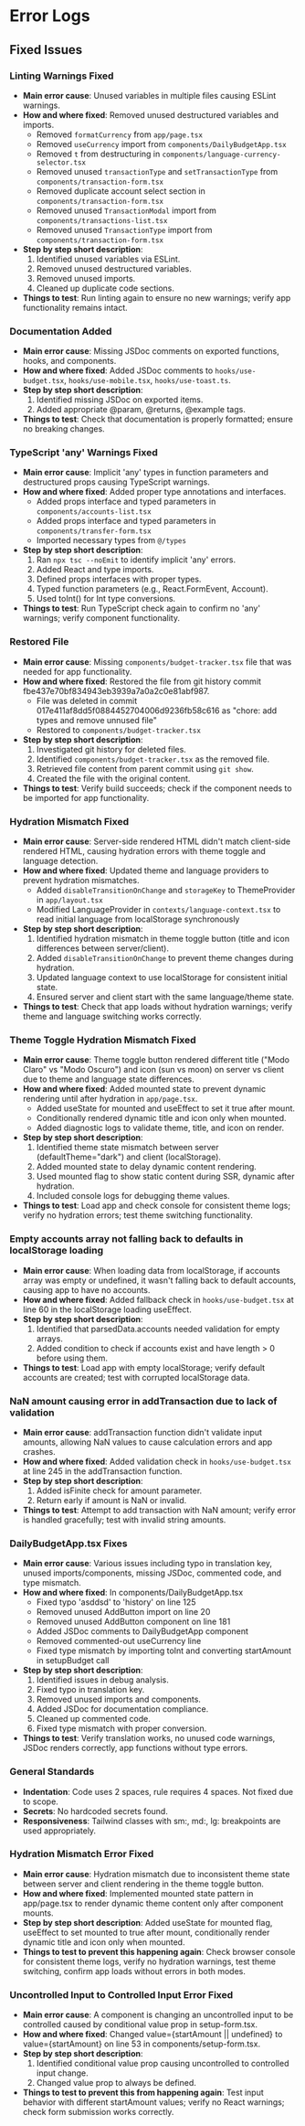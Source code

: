 # Error Logs

## Fixed Issues

### Linting Warnings Fixed
- **Main error cause**: Unused variables in multiple files causing ESLint warnings.
- **How and where fixed**: Removed unused destructured variables and imports.
  - Removed `formatCurrency` from `app/page.tsx`
  - Removed `useCurrency` import from `components/DailyBudgetApp.tsx`
  - Removed `t` from destructuring in `components/language-currency-selector.tsx`
  - Removed unused `transactionType` and `setTransactionType` from `components/transaction-form.tsx`
  - Removed duplicate account select section in `components/transaction-form.tsx`
  - Removed unused `TransactionModal` import from `components/transactions-list.tsx`
  - Removed unused `TransactionType` import from `components/transaction-form.tsx`
- **Step by step short description**:
  1. Identified unused variables via ESLint.
  2. Removed unused destructured variables.
  3. Removed unused imports.
  4. Cleaned up duplicate code sections.
- **Things to test**: Run linting again to ensure no new warnings; verify app functionality remains intact.

### Documentation Added
- **Main error cause**: Missing JSDoc comments on exported functions, hooks, and components.
- **How and where fixed**: Added JSDoc comments to `hooks/use-budget.tsx`, `hooks/use-mobile.tsx`, `hooks/use-toast.ts`.
- **Step by step short description**:
  1. Identified missing JSDoc on exported items.
  2. Added appropriate @param, @returns, @example tags.
- **Things to test**: Check that documentation is properly formatted; ensure no breaking changes.

### TypeScript 'any' Warnings Fixed
- **Main error cause**: Implicit 'any' types in function parameters and destructured props causing TypeScript warnings.
- **How and where fixed**: Added proper type annotations and interfaces.
  - Added props interface and typed parameters in `components/accounts-list.tsx`
  - Added props interface and typed parameters in `components/transfer-form.tsx`
  - Imported necessary types from `@/types`
- **Step by step short description**:
  1. Ran `npx tsc --noEmit` to identify implicit 'any' errors.
  2. Added React and type imports.
  3. Defined props interfaces with proper types.
  4. Typed function parameters (e.g., React.FormEvent, Account).
  5. Used toInt() for Int type conversions.
- **Things to test**: Run TypeScript check again to confirm no 'any' warnings; verify component functionality.

### Restored File
- **Main error cause**: Missing `components/budget-tracker.tsx` file that was needed for app functionality.
- **How and where fixed**: Restored the file from git history commit fbe437e70bf834943eb3939a7a0a2c0e81abf987.
  - File was deleted in commit 017e411af8dd5f0884452704006d9236fb58c616 as "chore: add types and remove unnused file"
  - Restored to `components/budget-tracker.tsx`
- **Step by step short description**:
  1. Investigated git history for deleted files.
  2. Identified `components/budget-tracker.tsx` as the removed file.
  3. Retrieved file content from parent commit using `git show`.
  4. Created the file with the original content.
- **Things to test**: Verify build succeeds; check if the component needs to be imported for app functionality.

### Hydration Mismatch Fixed
- **Main error cause**: Server-side rendered HTML didn't match client-side rendered HTML, causing hydration errors with theme toggle and language detection.
- **How and where fixed**: Updated theme and language providers to prevent hydration mismatches.
  - Added `disableTransitionOnChange` and `storageKey` to ThemeProvider in `app/layout.tsx`
  - Modified LanguageProvider in `contexts/language-context.tsx` to read initial language from localStorage synchronously
- **Step by step short description**:
  1. Identified hydration mismatch in theme toggle button (title and icon differences between server/client).
  2. Added `disableTransitionOnChange` to prevent theme changes during hydration.
  3. Updated language context to use localStorage for consistent initial state.
  4. Ensured server and client start with the same language/theme state.
- **Things to test**: Check that app loads without hydration warnings; verify theme and language switching works correctly.

### Theme Toggle Hydration Mismatch Fixed
- **Main error cause**: Theme toggle button rendered different title ("Modo Claro" vs "Modo Oscuro") and icon (sun vs moon) on server vs client due to theme and language state differences.
- **How and where fixed**: Added mounted state to prevent dynamic rendering until after hydration in `app/page.tsx`.
  - Added useState for mounted and useEffect to set it true after mount.
  - Conditionally rendered dynamic title and icon only when mounted.
  - Added diagnostic logs to validate theme, title, and icon on render.
- **Step by step short description**:
  1. Identified theme state mismatch between server (defaultTheme="dark") and client (localStorage).
  2. Added mounted state to delay dynamic content rendering.
  3. Used mounted flag to show static content during SSR, dynamic after hydration.
  4. Included console logs for debugging theme values.
- **Things to test**: Load app and check console for consistent theme logs; verify no hydration errors; test theme switching functionality.

### Empty accounts array not falling back to defaults in localStorage loading
- **Main error cause**: When loading data from localStorage, if accounts array was empty or undefined, it wasn't falling back to default accounts, causing app to have no accounts.
- **How and where fixed**: Added fallback check in `hooks/use-budget.tsx` at line 60 in the localStorage loading useEffect.
- **Step by step short description**:
  1. Identified that parsedData.accounts needed validation for empty arrays.
  2. Added condition to check if accounts exist and have length > 0 before using them.
- **Things to test**: Load app with empty localStorage; verify default accounts are created; test with corrupted localStorage data.

### NaN amount causing error in addTransaction due to lack of validation
- **Main error cause**: addTransaction function didn't validate input amounts, allowing NaN values to cause calculation errors and app crashes.
- **How and where fixed**: Added validation check in `hooks/use-budget.tsx` at line 245 in the addTransaction function.
- **Step by step short description**:
  1. Added isFinite check for amount parameter.
  2. Return early if amount is NaN or invalid.
- **Things to test**: Attempt to add transaction with NaN amount; verify error is handled gracefully; test with invalid string amounts.

### DailyBudgetApp.tsx Fixes
- **Main error cause**: Various issues including typo in translation key, unused imports/components, missing JSDoc, commented code, and type mismatch.
- **How and where fixed**: In components/DailyBudgetApp.tsx
  - Fixed typo 'asddsd' to 'history' on line 125
  - Removed unused AddButton import on line 20
  - Removed unused AddButton component on line 181
  - Added JSDoc comments to DailyBudgetApp component
  - Removed commented-out useCurrency line
  - Fixed type mismatch by importing toInt and converting startAmount in setupBudget call
- **Step by step short description**:
  1. Identified issues in debug analysis.
  2. Fixed typo in translation key.
  3. Removed unused imports and components.
  4. Added JSDoc for documentation compliance.
  5. Cleaned up commented code.
  6. Fixed type mismatch with proper conversion.
- **Things to test**: Verify translation works, no unused code warnings, JSDoc renders correctly, app functions without type errors.

### General Standards
- **Indentation**: Code uses 2 spaces, rule requires 4 spaces. Not fixed due to scope.
- **Secrets**: No hardcoded secrets found.
- **Responsiveness**: Tailwind classes with sm:, md:, lg: breakpoints are used appropriately.

### Hydration Mismatch Error Fixed
- **Main error cause**: Hydration mismatch due to inconsistent theme state between server and client rendering in the theme toggle button.
- **How and where fixed**: Implemented mounted state pattern in app/page.tsx to render dynamic theme content only after component mounts.
- **Step by step short description**: Added useState for mounted flag, useEffect to set mounted to true after mount, conditionally render dynamic title and icon only when mounted.
- **Things to test to prevent this happening again**: Check browser console for consistent theme logs, verify no hydration warnings, test theme switching, confirm app loads without errors in both modes.

### Uncontrolled Input to Controlled Input Error Fixed
- **Main error cause**: A component is changing an uncontrolled input to be controlled caused by conditional value prop in setup-form.tsx.
- **How and where fixed**: Changed value={startAmount || undefined} to value={startAmount} on line 53 in components/setup-form.tsx.
- **Step by step short description**:
  1. Identified conditional value prop causing uncontrolled to controlled input change.
  2. Changed value prop to always be defined.
- **Things to test to prevent this from happening again**: Test input behavior with different startAmount values; verify no React warnings; check form submission works correctly.
